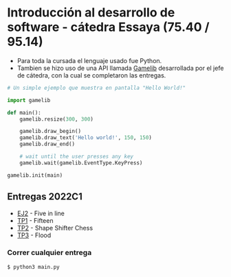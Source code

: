 # Introducción al desarrollo de software - cátedra Essaya (75.40 / 95.14)

- Para toda la cursada el lenguaje usado fue Python.
- Tambien se hizo uso de una API llamada [Gamelib](https://github.com/dessaya/python-gamelib) desarrollada por el jefe de cátedra, con la cual se completaron las entregas.

```python
# Un simple ejemplo que muestra en pantalla "Hello World!"

import gamelib

def main():
    gamelib.resize(300, 300)

    gamelib.draw_begin()
    gamelib.draw_text('Hello world!', 150, 150)
    gamelib.draw_end()

    # wait until the user presses any key
    gamelib.wait(gamelib.EventType.KeyPress)

gamelib.init(main)
```

## Entregas 2022C1
- [EJ2](https://github.com/Igris-1/Algoritmos-y-programacion-I/tree/main/EJ2) - Five in line
- [TP1](https://github.com/Igris-1/Algoritmos-y-programacion-I/tree/main/Fifteen) - Fifteen
- [TP2](https://github.com/Igris-1/Algoritmos-y-programacion-I/tree/main/Shape-Shifter-Chess) - Shape Shifter Chess
- [TP3](https://github.com/Igris-1/Algoritmos-y-programacion-I/tree/main/Flood) - Flood

### Correr cualquier entrega
```
$ python3 main.py
```
